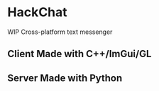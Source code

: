 # HackChat
WIP Cross-platform text messenger

## Client Made with C++/ImGui/GL
## Server Made with Python
